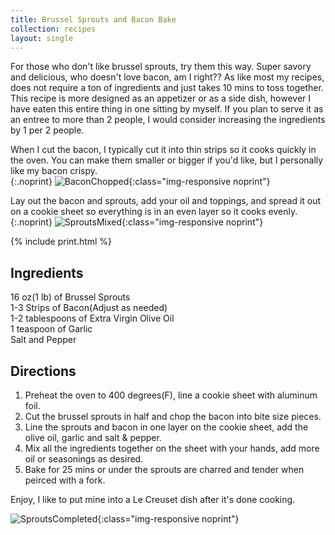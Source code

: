 ```yaml
---
title: Brussel Sprouts and Bacon Bake
collection: recipes
layout: single
---
```


For those who don't like brussel sprouts, try them this way. Super savory and delicious, who doesn't love bacon, am I right?? As like most my recipes, does not require a ton of ingredients and just takes 10 mins to toss together.  This recipe is more designed as an appetizer or as a side dish, however I have eaten this entire thing in one sitting by myself.  If you plan to serve it as an entree to more than 2 people, I would consider increasing the ingredients by 1 per 2 people.  

When I cut the bacon, I typically cut it into thin strips so it cooks quickly in the oven.  You can make them smaller or bigger if you'd like, but I personally like my bacon crispy.  
{:.noprint}
![BaconChopped](/assets/img/BaconChopped.JPG){:class="img-responsive noprint"}

Lay out the bacon and sprouts, add your oil and toppings, and spread it out on a cookie sheet so everything is in an even layer so it cooks evenly.
{:.noprint}
![SproutsMixed](/assets/img/SproutsMixed.JPG){:class="img-responsive noprint"}

{% include print.html %}

## Ingredients  
16 oz(1 lb) of Brussel Sprouts  
1-3 Strips of Bacon(Adjust as needed)  
1-2 tablespoons of Extra Virgin Olive Oil  
1 teaspoon of Garlic  
Salt and Pepper  

## Directions  
1. Preheat the oven to 400 degrees(F), line a cookie sheet with aluminum foil.  
2. Cut the brussel sprouts in half and chop the bacon into bite size pieces.  
3. Line the sprouts and bacon in one layer on the cookie sheet, add the olive oil, garlic and salt & pepper.  
4. Mix all the ingredients together on the sheet with your hands, add more oil or seasonings as desired.  
5. Bake for 25 mins or under the sprouts are charred and tender when peirced with a fork.  

Enjoy, I like to put mine into a Le Creuset dish after it's done cooking.  

![SproutsCompleted](/assets/img/SproutsCompleted.JPG){:class="img-responsive noprint"}